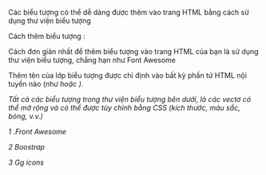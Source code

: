 Các biểu tượng có thể dễ dàng được thêm vào trang HTML  bằng cách sử dụng thư viện biểu tượng

      
Cách thêm biểu tượng :

Cách đơn giản nhất để thêm biểu tượng vào trang HTML của bạn là sử dụng thư viện biểu tượng, chẳng hạn như Font Awesome 

Thêm tên của lớp biểu tượng được chỉ định vào bất kỳ phần tử HTML nội tuyến nào (như <i>hoặc <span>).

Tất cả các biểu tượng trong thư viện biểu tượng bên dưới, là các vectơ có thể mở rộng và có thể được tùy chỉnh bằng CSS (kích thước, màu sắc, bóng, v.v.)

1 .Front Awesome 

<link rel="stylesheet" href="https://cdnjs.cloudflare.com/ajax/libs/font-awesome/6.2.0/css/all.min.css" integrity="sha512-xh6O/CkQoPOWDdYTDqeRdPCVd1SpvCA9XXcUnZS2FmJNp1coAFzvtCN9BmamE+4aHK8yyUHUSCcJHgXloTyT2A==" crossorigin="anonymous" referrerpolicy="no-referrer" />

2 Boostrap

<link rel="stylesheet" href="https://cdnjs.cloudflare.com/ajax/libs/bootstrap-icons/1.9.1/font/bootstrap-icons.min.css" integrity="sha512-5PV92qsds/16vyYIJo3T/As4m2d8b6oWYfoqV+vtizRB6KhF1F9kYzWzQmsO6T3z3QG2Xdhrx7FQ+5R1LiQdUA==" crossorigin="anonymous" referrerpolicy="no-referrer" />

3 Gg icons

<link rel="stylesheet" href="https://fonts.googleapis.com/icon?family=Material+Icons">